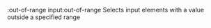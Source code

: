:out-of-range
    input:out-of-range
    Selects input elements with a value outside a specified range
